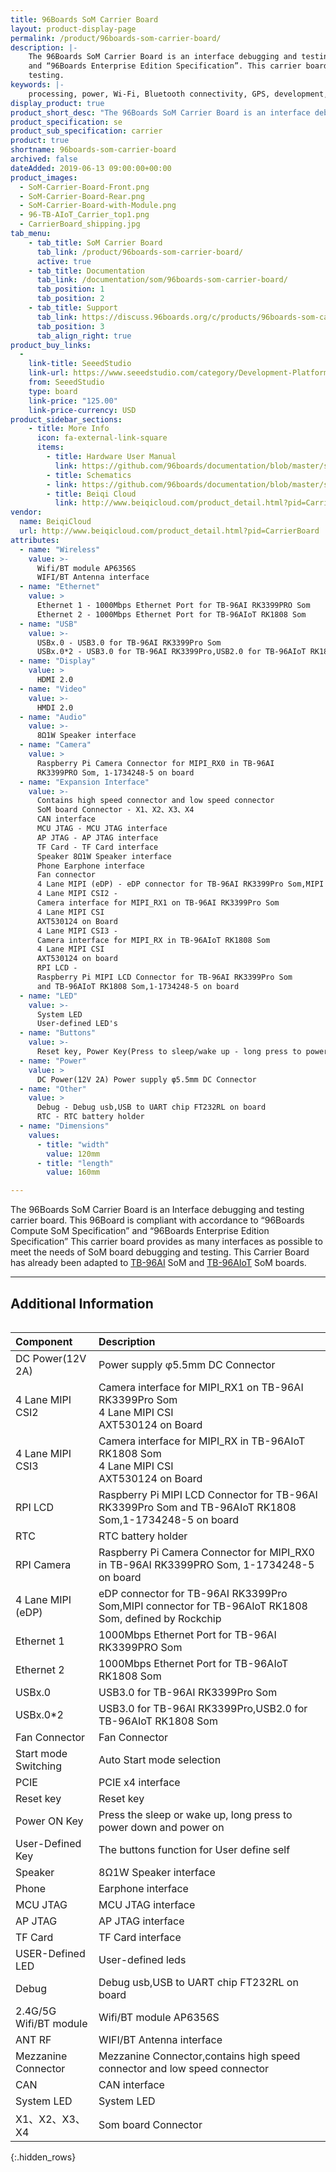 ```yaml
---
title: 96Boards SoM Carrier Board
layout: product-display-page
permalink: /product/96boards-som-carrier-board/
description: |-
    The 96Boards SoM Carrier Board is an interface debugging and testing carrier board. This 96Board is compliant with accordance to “96Boards Compute SoM Specification”
    and “96Boards Enterprise Edition Specification”. This carrier board provides many interface as possible to meet the needs of Som board debugging an
    testing.
keywords: |-
    processing, power, Wi-Fi, Bluetooth connectivity, GPS, development, board, mid-tier, Qualcomm, APQ8016E, processor, low cost, Product, Development, Platform
display_product: true
product_short_desc: "The 96Boards SoM Carrier Board is an interface debugging and testing carrier board."
product_specification: se
product_sub_specification: carrier
product: true
shortname: 96boards-som-carrier-board
archived: false
dateAdded: 2019-06-13 09:00:00+00:00
product_images:
  - SoM-Carrier-Board-Front.png
  - SoM-Carrier-Board-Rear.png
  - SoM-Carrier-Board-with-Module.png
  - 96-TB-AIoT_Carrier_top1.png
  - CarrierBoard_shipping.jpg
tab_menu:
    - tab_title: SoM Carrier Board
      tab_link: /product/96boards-som-carrier-board/
      active: true
    - tab_title: Documentation
      tab_link: /documentation/som/96boards-som-carrier-board/
      tab_position: 1
      tab_position: 2
    - tab_title: Support
      tab_link: https://discuss.96boards.org/c/products/96boards-som-carrier-board
      tab_position: 3
      tab_align_right: true
product_buy_links:
  -
    link-title: SeeedStudio
    link-url: https://www.seeedstudio.com/category/Development-Platforms-c-1002/single-board-computer-c-950/category/96Boards-c-31/BeiQi-CarrierBoard-Kit-For-RK1808-RK3399Pro-p-4076.html
    from: SeeedStudio
    type: board
    link-price: "125.00"
    link-price-currency: USD
product_sidebar_sections:
    - title: More Info
      icon: fa-external-link-square
      items:
        - title: Hardware User Manual
          link: https://github.com/96boards/documentation/blob/master/som/96boards-som-carrier-board/files/96boards-som-carrier-board-hardware-user-manual.pdf
        - title: Schematics
        - link: https://github.com/96boards/documentation/blob/master/som/96boards-som-carrier-board/files/96boards-som-carrier-board-schematics.pdf
        - title: Beiqi Cloud
          link: http://www.beiqicloud.com/product_detail.html?pid=CarrierBoard
vendor:
  name: BeiqiCloud
  url: http://www.beiqicloud.com/product_detail.html?pid=CarrierBoard
attributes:
  - name: "Wireless"
    value: >-
      Wifi/BT module AP6356S
      WIFI/BT Antenna interface
  - name: "Ethernet"
    value: >
      Ethernet 1 - 1000Mbps Ethernet Port for TB-96AI RK3399PRO Som
      Ethernet 2 - 1000Mbps Ethernet Port for TB-96AIoT RK1808 Som
  - name: "USB"
    value: >-
      USBx.0 - USB3.0 for TB-96AI RK3399Pro Som
      USBx.0*2 - USB3.0 for TB-96AI RK3399Pro,USB2.0 for TB-96AIoT RK1808 SoM
  - name: "Display"
    value: >
      HDMI 2.0
  - name: "Video"
    value: >-
      HMDI 2.0
  - name: "Audio"
    value: >-
      8Ω1W Speaker interface
  - name: "Camera"
    value: >
      Raspberry Pi Camera Connector for MIPI_RX0 in TB-96AI
      RK3399PRO Som, 1-1734248-5 on board
  - name: "Expansion Interface"
    value: >-
      Contains high speed connector and low speed connector
      SoM board Connector - X1、X2、X3、X4
      CAN interface
      MCU JTAG - MCU JTAG interface
      AP JTAG - AP JTAG interface
      TF Card - TF Card interface
      Speaker 8Ω1W Speaker interface
      Phone Earphone interface
      Fan connector
      4 Lane MIPI (eDP) - eDP connector for TB-96AI RK3399Pro Som,MIPI connector for TB-96AIoT RK1808 Som, defined by Rockchip
      4 Lane MIPI CSI2 -
      Camera interface for MIPI_RX1 on TB-96AI RK3399Pro Som
      4 Lane MIPI CSI
      AXT530124 on Board
      4 Lane MIPI CSI3 -
      Camera interface for MIPI_RX in TB-96AIoT RK1808 Som
      4 Lane MIPI CSI
      AXT530124 on board
      RPI LCD -
      Raspberry Pi MIPI LCD Connector for TB-96AI RK3399Pro Som
      and TB-96AIoT RK1808 Som,1-1734248-5 on board
  - name: "LED"
    value: >-
      System LED
      User-defined LED's
  - name: "Buttons"
    value: >-
      Reset key, Power Key(Press to sleep/wake up - long press to power down/on)
  - name: "Power"
    value: >
      DC Power(12V 2A) Power supply φ5.5mm DC Connector
  - name: "Other"
    value: >
      Debug - Debug usb,USB to UART chip FT232RL on board
      RTC - RTC battery holder
  - name: "Dimensions"
    values:
      - title: "width"
        value: 120mm
      - title: "length"
        value: 160mm

---
```

The 96Boards SoM Carrier Board is an Interface debugging and testing carrier board. This 96Board is compliant with accordance to “96Boards Compute SoM Specification” and “96Boards Enterprise Edition Specification” This carrier board provides as many interfaces as possible to meet the needs of SoM board debugging and testing. This Carrier Board has already been adapted to [TB-96AI](/product/tb-96ai/) SoM and [TB-96AIoT](/product/tb-96aiot/) SoM boards.
***

## Additional Information
<div style="overflow-x:scroll;" markdown="1">

|   Component          |   Description |
|:---------------------|:--------------|
|  DC Power(12V 2A)    | Power supply φ5.5mm DC Connector              |
|  4 Lane MIPI CSI2    | Camera interface for MIPI_RX1 on TB-96AI RK3399Pro Som <br> 4 Lane MIPI CSI <br> AXT530124 on Board |
|  4 Lane MIPI CSI3    | Camera interface for MIPI_RX in TB-96AIoT RK1808 Som <br> 4 Lane MIPI CSI <br> AXT530124 on Board |
|  RPI LCD    | Raspberry Pi MIPI LCD Connector for TB-96AI RK3399Pro Som and TB-96AIoT RK1808 Som,1-1734248-5 on board |
|  RTC    | RTC battery holder |
|  RPI Camera    | Raspberry Pi Camera Connector for MIPI_RX0 in TB-96AI RK3399PRO Som, 1-1734248-5 on board |
|  4 Lane MIPI (eDP)    | eDP connector for TB-96AI RK3399Pro Som,MIPI connector for TB-96AIoT RK1808 Som, defined by Rockchip |
|  Ethernet 1    | 1000Mbps Ethernet Port for TB-96AI RK3399PRO Som |
|  Ethernet 2    | 1000Mbps Ethernet Port for TB-96AIoT RK1808 Som |
|  USBx.0    | USB3.0 for TB-96AI RK3399Pro Som |
|  USBx.0*2    | USB3.0 for TB-96AI RK3399Pro,USB2.0 for TB-96AIoT RK1808 Som |
|  Fan Connector   | Fan Connector   |
|  Start mode Switching   | Auto Start mode selection  |
|  PCIE   | PCIE x4 interface  |
|  Reset key   | Reset key |
|  Power ON Key  | Press the sleep or wake up, long press to power down and power on |
|  User-Defined Key  | The buttons function for User define self |
|  Speaker  | 8Ω1W Speaker interface |
|  Phone  | Earphone interface |
|  MCU JTAG  | MCU JTAG interface |
|  AP JTAG | AP JTAG interface |
|  TF Card | TF Card interface |
|  USER-Defined LED | User-defined leds |
|  Debug | Debug usb,USB to UART chip FT232RL on board |
|  2.4G/5G Wifi/BT module | Wifi/BT module AP6356S |
|  ANT RF | WIFI/BT Antenna interface |
|  Mezzanine Connector | Mezzanine Connector,contains high speed connector and low speed connector |
|  CAN | CAN interface |
|  System LED | System LED |
|  X1、X2、X3、X4 | Som board Connector |
{:.hidden_rows}
</div>
